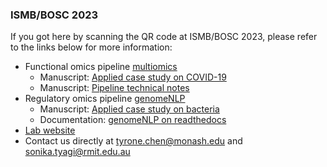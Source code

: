 ### ISMB/BOSC 2023

If you got here by scanning the QR code at ISMB/BOSC 2023, please refer to the links below for more information:

- Functional omics pipeline [multiomics](https://github.com/tyronechen/SARS-CoV-2)
  - Manuscript: [Applied case study on COVID-19](https://doi.org/10.1093/bib/bbab185)
  - Manuscript: [Pipeline technical notes](https://doi.org/10.12688/f1000research.53453.1)
- Regulatory omics pipeline [genomeNLP](https://github.com/tyronechen/genomenlp)
  - Manuscript: [Applied case study on bacteria](https://doi.org/10.1101/2023.05.31.542682)
  - Documentation: [genomeNLP on readthedocs](https://genomenlp.readthedocs.io/en/latest/)
- [Lab website](https://bioinformaticslab.erc.monash.edu/)
- Contact us directly at [tyrone.chen@monash.edu](mailto:tyrone.chen@monash.edu) and [sonika.tyagi@rmit.edu.au](mailto:sonika.tyagi@rmit.edu.au)

<!--
**tyronechen/tyronechen** is a ✨ _special_ ✨ repository because its `README.md` (this file) appears on your GitHub profile.

Here are some ideas to get you started:

- 🔭 I’m currently working on ...
- 🌱 I’m currently learning ...
- 👯 I’m looking to collaborate on ...
- 🤔 I’m looking for help with ...
- 💬 Ask me about ...
- 📫 How to reach me: ...
- 😄 Pronouns: ...
- ⚡ Fun fact: ...
-->
